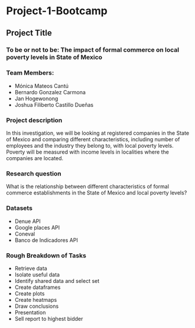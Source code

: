 # Project-1-Bootcamp

## Project Title
### To be or not to be: The impact of formal commerce on local poverty levels in State of Mexico

### Team Members:
- Mónica Mateos Cantú
- Bernardo Gonzalez Carmona
- Jan Hogewonong
- Joshua Filiberto Castillo Dueñas

### Project description
In this investigation, we will be looking at registered companies in the State of Mexico and comparing different characteristics, including number of employees and the industry they belong to, with local poverty levels. Poverty will be measured with income levels in localities where the companies are located. 

### Research question
What is the relationship between different characteristics of formal commerce establishments in the State of Mexico and local poverty levels?

### Datasets
- Denue API
- Google places API
- Coneval
- Banco de Indicadores API

### Rough Breakdown of Tasks
- Retrieve data
- Isolate useful data
- Identify shared data and select set
- Create dataframes
- Create plots
- Create heatmaps
- Draw conclusions
- Presentation
- Sell report to highest bidder
